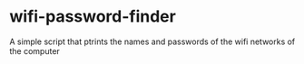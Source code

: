 # wifi-password-finder

A simple script that ptrints the names and passwords of the wifi networks
of the computer
